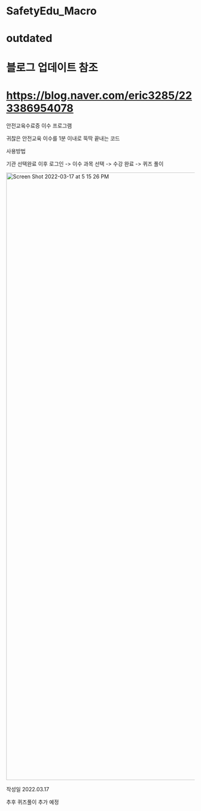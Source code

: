 # SafetyEdu_Macro
outdated
===
블로그 업데이트 참조
===
https://blog.naver.com/eric3285/223386954078
===



안전교육수료증 이수 프로그램

귀찮은 안전교육 이수를 1분 이내로 뚝딱 끝내는 코드

사용방법

기관 선택완료 이후 로그인 -> 이수 과목 선택 -> 수강 완료 -> 퀴즈 풀이

<img width="1624" alt="Screen Shot 2022-03-17 at 5 15 26 PM" src="https://user-images.githubusercontent.com/76196439/158765926-c18359fe-e1e0-4dd2-898b-7246261a46bc.png">

작성일 2022.03.17

추후 퀴즈풀이 추가 예정
